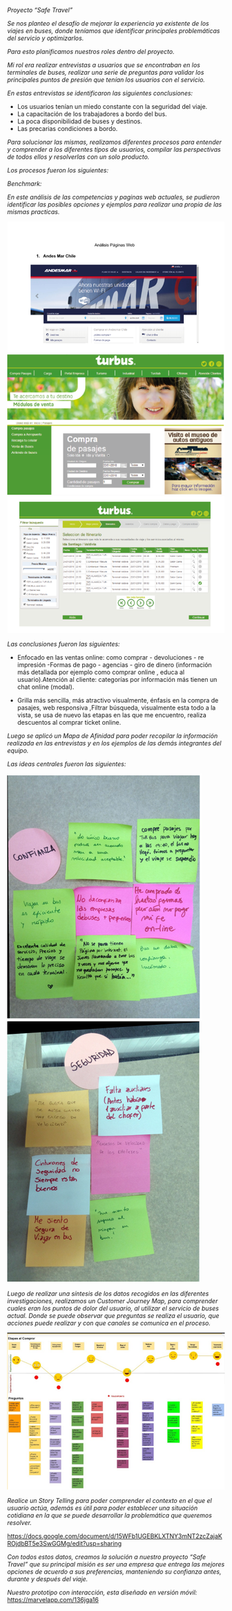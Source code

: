 *Proyecto “Safe Travel”*

*Se nos planteo el desafío de mejorar la experiencia ya existente de los viajes en buses, donde teníamos que identificar principales problemáticas del servicio y optimizarlos.*

*Para esto planificamos nuestros roles dentro del proyecto.*

*Mi rol era realizar entrevistas a usuarios que se encontraban en los terminales de buses, realizar una serie de preguntas para validar los principales puntos de presión que tenían los usuarios con el servicio.*

*En estas entrevistas se identificaron las siguientes conclusiones:*

- Los usuarios tenían un miedo constante con la seguridad del viaje.
- La capacitación de los trabajadores a bordo del bus.
- La poca disponibilidad de buses y destinos.
- Las precarias condiciones a bordo.

*Para solucionar las mismas, realizamos diferentes procesos para entender y comprender a los diferentes tipos de usuarios, compilar las perspectivas de todos ellos y resolverlas con un solo producto.*

*Los procesos fueron los siguientes:*

*Benchmark:*

*En este análisis de las competencias y paginas web actuales, se pudieron identificar las posibles opciones y ejemplos para realizar una propia de las mismas practicas.*

<img src="images/imagen-uno.PNG" alt="primera imagen">
<img src="images/imagen-cuatro.PNG" alt="segunda imagen">
<img src="images/imagen-cinco.PNG" alt="tercera imagen">


*Las conclusiones fueron las siguientes:*

- Enfocado en las ventas online: como comprar - devoluciones - re impresión -Formas de pago - agencias - giro de dinero (información más detallada por ejemplo como comprar online , educa al usuario).Atención al cliente: categorías por información más tienen un chat online (modal).

- Grilla más sencilla, más atractivo visualmente, énfasis en la compra de pasajes, web responsiva ,Filtrar búsqueda, visualmente esta todo a la vista, se usa de nuevo las etapas en las que me encuentro, realiza descuentos al comprar ticket online.

*Luego se aplicó un Mapa de Afinidad para poder recopilar la información realizada en las entrevistas y en los ejemplos de las demás integrantes del equipo.*

*Las ideas centrales fueron las siguientes:*

<img src="images/imagen-dos.PNG" alt="afinnity map">
<img src="images/imagen-tres.PNG" alt="afinnity map 2">

*Luego de realizar una síntesis de los datos recogidos en las diferentes investigaciones, realizamos un Customer Journey Map, para comprender cuales eran los puntos de dolor del usuario, al utilizar el servicio de buses actual. Donde se puede observar que preguntas se realiza el usuario, que acciones puede realizar y con que canales se comunica en el proceso.*

<img src="images/customer-journey.PNG" alt="journey">

*Realice un Story Telling para poder comprender el contexto en el que el usuario actúa, además es útil para poder establecer una situación cotidiana en la que se puede desarrollar la problemática que queremos resolver.*

https://docs.google.com/document/d/15WFb1UGEBKLXTNY3mNT2zcZajaKROjdbBT5e3SwGGMg/edit?usp=sharing

*Con todos estos datos, creamos la solución a nuestro proyecto “Safe Travel” que su principal misión es ser una empresa que entrega las mejores opciones de acuerdo a sus preferencias, manteniendo su confianza antes, durante y después del viaje.*

*Nuestro prototipo con interacción, esta diseñado en versión móvil:* https://marvelapp.com/136jga16 
